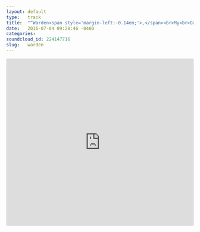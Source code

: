 ```yaml
---
layout: default
type:   track
title:  "“Warden<span style='margin-left:-0.14em;'>,</span><br>My<br>Darling”"
date:   2016-07-04 09:28:46 -0400
categories: 
soundcloud_id: 224147716
slug:   warden
---
```

<iframe width="100%" height="450" scrolling="no" frameborder="no" src="https://w.soundcloud.com/player/?url=https%3A//api.soundcloud.com/tracks/224147716&amp;auto_play=false&amp;hide_related=true&amp;show_comments=false&amp;show_user=false&amp;show_reposts=false&amp;visual=true&amp;buying=false&amp;liking=false&amp;download=false&amp;show_playcount=false"></iframe>
